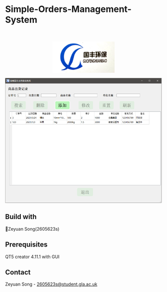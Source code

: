 # Simple-Orders-Management-System
<br />
<div align="center">
  <br />
  <img src="images/gf.PNG" width="200" height="100"><br>
   
  <img src="images/mian_Screen.PNG" width="600" height="400"><br>
 
</div>


## Build with
:running:Zeyuan Song(2605623s)<br>


## Prerequisites
QT5 creator 4.11.1 with GUI<br>



## Contact
Zeyuan Song - 2605623s@student.gla.ac.uk








